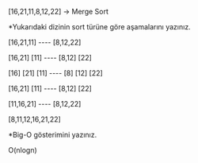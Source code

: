 [16,21,11,8,12,22] -> Merge Sort

*Yukarıdaki dizinin sort türüne göre aşamalarını yazınız.

[16,21,11] ---- [8,12,22]

[16,21]  [11] ---- [8,12]  [22]

[16]  [21]  [11] ---- [8]  [12]  [22]

[16,21]  [11] ---- [8,12]  [22]

[11,16,21] ---- [8,12,22]

[8,11,12,16,21,22]

*Big-O gösterimini yazınız.

O(nlogn)
